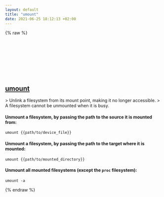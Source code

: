 ```yaml
---
layout: default
title: "umount"
date: 2021-06-25 18:12:13 +02:00
---
```

{% raw %}
<h2 id="umount">
  <a href="/en/common/umount.html">umount</a> <a href="#umount"><svg class="icon">
    <use href="/assets/images/unicode_sprite.svg#link" />
  </svg></a>
</h2>
> Unlink a filesystem from its mount point, making it no longer accessible.
> A filesystem cannot be unmounted when it is busy.

#### Unmount a filesystem, by passing the path to the source it is mounted from:
```shell
umount {{path/to/device_file}}
```
#### Unmount a filesystem, by passing the path to the target where it is mounted:
```shell
umount {{path/to/mounted_directory}}
```
#### Unmount all mounted filesystems (except the `proc` filesystem):
```shell
umount -a
```
{% endraw %}